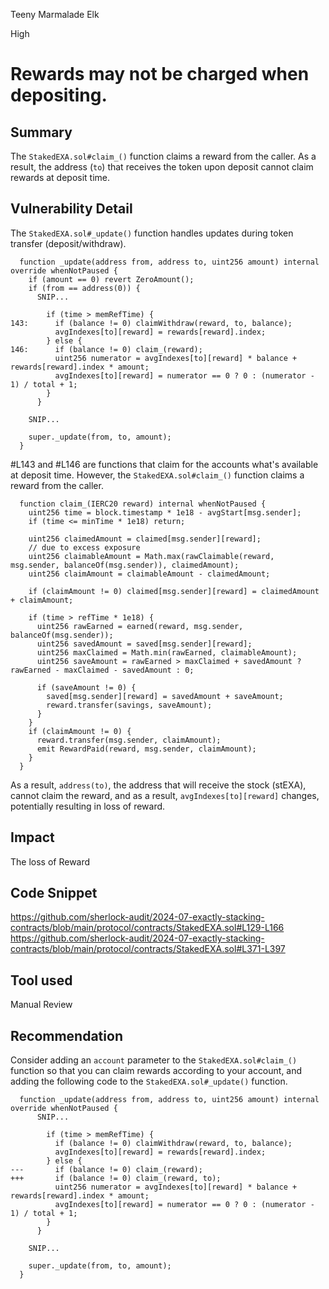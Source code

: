 Teeny Marmalade Elk

High

# Rewards may not be charged when depositing.

## Summary
The `StakedEXA.sol#claim_()` function claims a reward from the caller. As a result, the address (`to`) that receives the token upon deposit cannot claim rewards at deposit time.
## Vulnerability Detail
The `StakedEXA.sol#_update()` function handles updates during token transfer (deposit/withdraw).
```solidity
  function _update(address from, address to, uint256 amount) internal override whenNotPaused {
    if (amount == 0) revert ZeroAmount();
    if (from == address(0)) {
      SNIP...

        if (time > memRefTime) {
143:      if (balance != 0) claimWithdraw(reward, to, balance);
          avgIndexes[to][reward] = rewards[reward].index;
        } else {
146:      if (balance != 0) claim_(reward);
          uint256 numerator = avgIndexes[to][reward] * balance + rewards[reward].index * amount;
          avgIndexes[to][reward] = numerator == 0 ? 0 : (numerator - 1) / total + 1;
        }
      }
       
    SNIP...

    super._update(from, to, amount);
  }
```
#L143 and #L146 are functions that claim for the accounts what's available at deposit time.
However, the `StakedEXA.sol#claim_()` function claims a reward from the caller.
```solidity
  function claim_(IERC20 reward) internal whenNotPaused {
    uint256 time = block.timestamp * 1e18 - avgStart[msg.sender];
    if (time <= minTime * 1e18) return;

    uint256 claimedAmount = claimed[msg.sender][reward];
    // due to excess exposure
    uint256 claimableAmount = Math.max(rawClaimable(reward, msg.sender, balanceOf(msg.sender)), claimedAmount);
    uint256 claimAmount = claimableAmount - claimedAmount;

    if (claimAmount != 0) claimed[msg.sender][reward] = claimedAmount + claimAmount;

    if (time > refTime * 1e18) {
      uint256 rawEarned = earned(reward, msg.sender, balanceOf(msg.sender));
      uint256 savedAmount = saved[msg.sender][reward];
      uint256 maxClaimed = Math.min(rawEarned, claimableAmount);
      uint256 saveAmount = rawEarned > maxClaimed + savedAmount ? rawEarned - maxClaimed - savedAmount : 0;

      if (saveAmount != 0) {
        saved[msg.sender][reward] = savedAmount + saveAmount;
        reward.transfer(savings, saveAmount);
      }
    }
    if (claimAmount != 0) {
      reward.transfer(msg.sender, claimAmount);
      emit RewardPaid(reward, msg.sender, claimAmount);
    }
  }
```
As a result, `address(to)`, the address that will receive the stock (stEXA), cannot claim the reward, and as a result, `avgIndexes[to][reward]` changes, potentially resulting in loss of reward.
## Impact
The loss of Reward
## Code Snippet
https://github.com/sherlock-audit/2024-07-exactly-stacking-contracts/blob/main/protocol/contracts/StakedEXA.sol#L129-L166
https://github.com/sherlock-audit/2024-07-exactly-stacking-contracts/blob/main/protocol/contracts/StakedEXA.sol#L371-L397
## Tool used

Manual Review

## Recommendation
Consider adding an `account` parameter to the `StakedEXA.sol#claim_()` function so that you can claim rewards according to your account, and adding the following code to the `StakedEXA.sol#_update()` function.
```solidity
  function _update(address from, address to, uint256 amount) internal override whenNotPaused {
      SNIP...

        if (time > memRefTime) {
          if (balance != 0) claimWithdraw(reward, to, balance);
          avgIndexes[to][reward] = rewards[reward].index;
        } else {
---       if (balance != 0) claim_(reward);
+++       if (balance != 0) claim_(reward, to);
          uint256 numerator = avgIndexes[to][reward] * balance + rewards[reward].index * amount;
          avgIndexes[to][reward] = numerator == 0 ? 0 : (numerator - 1) / total + 1;
        }
      }
       
    SNIP...

    super._update(from, to, amount);
  }
```